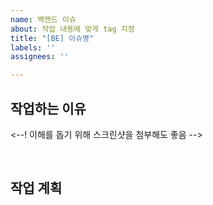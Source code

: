 ```yaml
---
name: 백엔드 이슈
about: 작업 내용에 맞게 tag 지정
title: "[BE] 이슈명"
labels: ''
assignees: ''

---
```


## 작업하는 이유

<--! 이해를 돕기 위해 스크린샷을 첨부해도 좋음 -->

<br>

## 작업 계획
